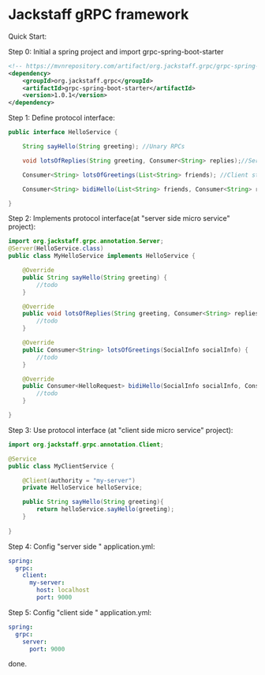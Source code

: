 Jackstaff gRPC framework
====
Quick Start:

Step 0: Initial a spring project  and import grpc-spring-boot-starter
```xml
<!-- https://mvnrepository.com/artifact/org.jackstaff.grpc/grpc-spring-boot-starter -->
<dependency>
    <groupId>org.jackstaff.grpc</groupId>
    <artifactId>grpc-spring-boot-starter</artifactId>
    <version>1.0.1</version>
</dependency>

```
Step 1: Define protocol interface:
```java
public interface HelloService {

    String sayHello(String greeting); //Unary RPCs

    void lotsOfReplies(String greeting, Consumer<String> replies);//Server streaming RPCs

    Consumer<String> lotsOfGreetings(List<String> friends); //Client streaming RPCs

    Consumer<String> bidiHello(List<String> friends, Consumer<String> replies); //Bidirectional streaming RPCs

}
```

Step 2: Implements protocol interface(at "server side micro service" project):
```java
import org.jackstaff.grpc.annotation.Server;
@Server(HelloService.class)
public class MyHelloService implements HelloService {

    @Override
    public String sayHello(String greeting) {
        //todo
    }

    @Override
    public void lotsOfReplies(String greeting, Consumer<String> replies) {
        //todo
    }

    @Override
    public Consumer<String> lotsOfGreetings(SocialInfo socialInfo) {
        //todo
    }

    @Override
    public Consumer<HelloRequest> bidiHello(SocialInfo socialInfo, Consumer<HelloResponse> replies) {
        //todo
    }

}
```

Step 3: Use protocol interface (at "client side micro service" project):
```java
import org.jackstaff.grpc.annotation.Client;

@Service
public class MyClientService {

    @Client(authority = "my-server") 
    private HelloService helloService;

    public String sayHello(String greeting){
        return helloService.sayHello(greeting);
    }
    
}
```

Step 4: Config "server side " application.yml:
```yml
spring:
  grpc:
    client:
      my-server:
        host: localhost
        port: 9000
```


Step 5: Config "client side " application.yml:
```yml
spring:
  grpc:
    server:
      port: 9000
```

done.


